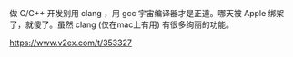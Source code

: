 
做 C/C++ 开发别用 clang ，用 gcc 宇宙编译器才是正道。哪天被 Apple 绑架了，就傻了。虽然 clang (仅在mac上有用) 有很多绚丽的功能。

https://www.v2ex.com/t/353327

